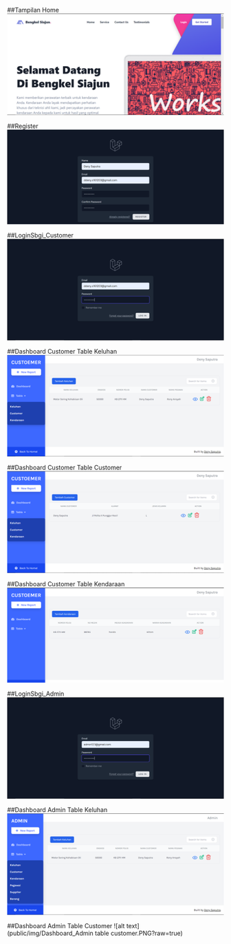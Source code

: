 ##Tampilan Home
![alt text](public/img/home.PNG?raw=true)

##Register
![alt text](public/img/Register.PNG?raw=true)

##LoginSbgi_Customer
![alt text](public/img/Login_sbgiCustomer.PNG?raw=true)

##Dashboard Customer Table Keluhan
![alt text](public/img/Dashboard_Customer_tableKeluhan.PNG?raw=true)

##Dashboard Customer Table Customer
![alt text](public/img/Dashboard_Customer_tableCustomer.PNG?raw=true)

##Dashboard Customer Table Kendaraan
![alt text](public/img/Dashboard_Customer_tableKendaraan.PNG?raw=true)

##LoginSbgi_Admin
![alt text](public/img/Login_sbgiAdmin.PNG?raw=true)

##Dashboard Admin Table Keluhan
![alt text](public/img/Dashboard_Admin.PNG?raw=true)

##Dashboard Admin Table Customer
![alt text](public/img/Dashboard_Admin table customer.PNG?raw=true)
